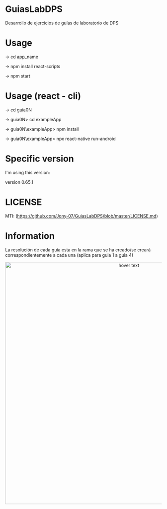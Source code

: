 # GuiasLabDPS
Desarrollo de ejercicios de guías de laboratorio de DPS

# Usage 

-> cd app_name

-> npm install react-scripts

-> npm start

# Usage (react - cli)

-> cd guia0N

-> guia0N> cd exampleApp

-> guia0N\exampleApp> npm install

-> guia0N\exampleApp> npx react-native run-android

# Specific version

  I'm using this version: 
  
  version 0.65.1

# LICENSE

MTI: (https://github.com/Jony-07/GuiasLabDPS/blob/master/LICENSE.md)

# Information

La resolución de cada guía esta en la rama que se ha creado/se creará correspondientemente a cada una (aplica para guia 1 a guia 4)

<p align="center">
  <img src="https://crowdbotics.ghost.io/content/images/2021/05/React-Native-Img.png" width="780" title="hover text">
</p>
